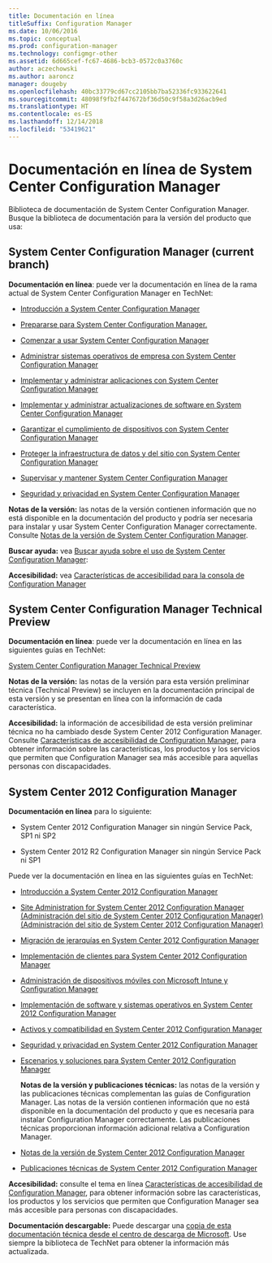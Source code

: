 ```yaml
---
title: Documentación en línea
titleSuffix: Configuration Manager
ms.date: 10/06/2016
ms.topic: conceptual
ms.prod: configuration-manager
ms.technology: configmgr-other
ms.assetid: 6d665cef-fc67-4686-bcb3-0572c0a3760c
author: aczechowski
ms.author: aaroncz
manager: dougeby
ms.openlocfilehash: 40bc33779cd67cc2105bb7ba52336fc933622641
ms.sourcegitcommit: 48098f9fb2f447672bf36d50c9f58a3d26acb9ed
ms.translationtype: HT
ms.contentlocale: es-ES
ms.lasthandoff: 12/14/2018
ms.locfileid: "53419621"
---
```

# <a name="online-documentation-for-system-center-configuration-manager"></a>Documentación en línea de System Center Configuration Manager


Biblioteca de documentación de System Center Configuration Manager.  
Busque la biblioteca de documentación para la versión del producto que usa:  

## <a name="system-center-configuration-manager-current-branch"></a>System Center Configuration Manager (current branch)  
**Documentación en línea**: puede ver la documentación en línea de la rama actual de System Center Configuration Manager en TechNet:  

-   [Introducción a System Center Configuration Manager](https://technet.microsoft.com/library/mt622715.aspx)  

-   [Prepararse para System Center Configuration Manager.](https://technet.microsoft.com/library/mt608540.aspx)  

-   [Comenzar a usar System Center Configuration Manager](https://technet.microsoft.com/library/mt608544.aspx)  

-   [Administrar sistemas operativos de empresa con System Center Configuration Manager](https://technet.microsoft.com/library/mt627933.aspx)  

-   [Implementar y administrar aplicaciones con System Center Configuration Manager](https://technet.microsoft.com/library/mt627959.aspx)  

-   [Implementar y administrar actualizaciones de software en System Center Configuration Manager](https://technet.microsoft.com/library/mt634340.aspx)  

-   [Garantizar el cumplimiento de dispositivos con System Center Configuration Manager](https://technet.microsoft.com/library/mt595717.aspx)  

-   [Proteger la infraestructura de datos y del sitio con System Center Configuration Manager](https://technet.microsoft.com/library/mt613161.aspx)  

-   [Supervisar y mantener System Center Configuration Manager](https://technet.microsoft.com/library/mt612855.aspx)  

-   [Seguridad y privacidad en System Center Configuration Manager](https://technet.microsoft.com/library/mt622694.aspx)  

**Notas de la versión:** las notas de la versión contienen información que no está disponible en la documentación del producto y podría ser necesaria para instalar y usar System Center Configuration Manager correctamente. Consulte [Notas de la versión de System Center Configuration Manager](https://technet.microsoft.com/library/mt592024.aspx).  

**Buscar ayuda:** vea [Buscar ayuda sobre el uso de System Center Configuration Manager](https://technet.microsoft.com/library/mt628521.aspx):  

**Accesibilidad:** vea [Características de accesibilidad para la consola de Configuration Manager](https://technet.microsoft.com/library/mt628521.aspx)  


## <a name="system-center-configuration-manager-technical-preview"></a>System Center Configuration Manager Technical Preview  
**Documentación en línea**: puede ver la documentación en línea en las siguientes guías en TechNet:  

 [System Center Configuration Manager Technical Preview](https://go.microsoft.com/fwlink/p/?LinkId=534001)  

**Notas de la versión:** las notas de la versión para esta versión preliminar técnica (Technical Preview) se incluyen en la documentación principal de esta versión y se presentan en línea con la información de cada característica.  

**Accesibilidad:** la información de accesibilidad de esta versión preliminar técnica no ha cambiado desde System Center 2012 Configuration Manager. Consulte [Características de accesibilidad de Configuration Manager](http://go.microsoft.com/fwlink/p/?LinkId=258586), para obtener información sobre las características, los productos y los servicios que permiten que Configuration Manager sea más accesible para aquellas personas con discapacidades.  

## <a name="system-center-2012-configuration-manager"></a>System Center 2012 Configuration Manager  
**Documentación en línea** para lo siguiente:  

-   System Center 2012 Configuration Manager sin ningún Service Pack, SP1 ni SP2  

-   System Center 2012 R2 Configuration Manager sin ningún Service Pack ni SP1  

Puede ver la documentación en línea en las siguientes guías en TechNet:  

- [Introducción a System Center 2012 Configuration Manager](https://go.microsoft.com/fwlink/p/?LinkId=210632)  

- [Site Administration for System Center 2012 Configuration Manager (Administración del sitio de System Center 2012 Configuration Manager) (Administración del sitio de System Center 2012 Configuration Manager)](https://go.microsoft.com/fwlink/p/?LinkId=210636)  

- [Migración de jerarquías en System Center 2012 Configuration Manager](https://go.microsoft.com/fwlink/p/?LinkId=210645)  

- [Implementación de clientes para System Center 2012 Configuration Manager](https://go.microsoft.com/fwlink/p/?LinkId=210638)  

- [Administración de dispositivos móviles con Microsoft Intune y Configuration Manager](https://go.microsoft.com/fwlink/?LinkId=529959)  

- [Implementación de software y sistemas operativos en System Center 2012 Configuration Manager](https://go.microsoft.com/fwlink/p/?LinkId=210635)  

- [Activos y compatibilidad en System Center 2012 Configuration Manager](https://go.microsoft.com/fwlink/p/?LinkId=210639)  

- [Seguridad y privacidad en System Center 2012 Configuration Manager](https://go.microsoft.com/fwlink/p/?LinkId=210640)  

- [Escenarios y soluciones para System Center 2012 Configuration Manager](https://go.microsoft.com/fwlink/p/?LinkId=290889)  

  **Notas de la versión y publicaciones técnicas:** las notas de la versión y las publicaciones técnicas complementan las guías de Configuration Manager. Las notas de la versión contienen información que no está disponible en la documentación del producto y que es necesaria para instalar Configuration Manager correctamente. Las publicaciones técnicas proporcionan información adicional relativa a Configuration Manager.  

- [Notas de la versión de System Center 2012 Configuration Manager](http://go.microsoft.com/fwlink/?LinkId=529437)  

- [Publicaciones técnicas de System Center 2012 Configuration Manager](http://go.microsoft.com/fwlink/p/?LinkId=261032)  

**Accesibilidad:** consulte el tema en línea [Características de accesibilidad de Configuration Manager](http://go.microsoft.com/fwlink/p/?LinkId=258586), para obtener información sobre las características, los productos y los servicios que permiten que Configuration Manager sea más accesible para personas con discapacidades.  

**Documentación descargable:** Puede descargar una [copia de esta documentación técnica desde el centro de descarga de Microsoft](http://go.microsoft.com/fwlink/?LinkId=253643). Use siempre la biblioteca de TechNet para obtener la información más actualizada.

